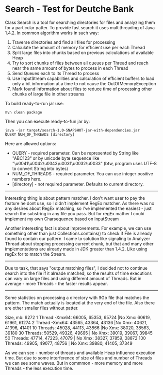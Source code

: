 Search - Test for Deutche Bank
======

 Class Search is a tool for searching directories for files and analyzing them for a particular patter.
 To provide fast search it uses multithreading of Java 1.4.2. In common algorithm works in such way:
 <ol>
     <li>Traverse directories and find all files for processing</li>
     <li>Calculate the amount of memory for efficient use per each Thread</li>
     <li>Split large files into chunks based on previous calculations of available Heap</li>
     <li>Try to sort chunks of files between all queues per Thread and reach near the same amount of bytes to process
     in each Thread</li>
     <li>Send Queues each to its Thread to process</li>
     <li>Use InputStream capabilities and calculation of efficient buffers to load only a bit information at a time
     to not cause the OutOfMemoryException</li>
     <li>Mark found information about files to reduce time of processing other chunks of large file in other
     streams</li>
 </ol>

 To build ready-to-run jar use:

 <code>mvn clean package</code>

 Then you can execute ready-to-fun jar by:

 <code>java -jar target/search-1.0-SNAPSHOT-jar-with-dependencies.jar QUERY NUM_OF_THREADS [directory]</code>

 Here are allowed options:

 <ul>
     <li>QUERY - required parameter. Can be represented by String like "ABC123" or by unicode byte sequence like
     "\u0041\u0042\u0043\u0031\u0032\u0033" (btw, program uses UTF-8 to convert String into bytes)</li>
     <li>NUM_OF_THREADS - required parameter. You can use integer positive numbers here.</li>
     <li>[directory] - not required parameter. Defaults to current directory.</li>
 </ul>
 
 -------
 
 Interesting thing is about pattern matcher. I don't want user to pay the feature he dont use, so I didn't implement RegEx matcher.
 As there was no any desires about RegEx matching, so I've implemented the easiest - just search the substring in any file you pass.
 But for regEx mather I could implement my own Charsequence based on InputStream
 
 Another interesting fact is about improvements. For example, we can use something other than just Collections.contains() to check if 
 File is already found to contain our pattern. I came to solution like signaling to Analyzer Thread about stopping processing current 
 chunk, but that and many other implementations are already made in JDK greater than 1.4.2. Like using regEx for to match the Stream.
 
 -------
 
 Due to task, that says "output matching files", I decided not to continue search into the file if it alreade matched, so the results
 of time executions can vary on large files and using different amount of Threads. But in average - more Threads - the faster results appear.
  
 ------
 
 Some statistics on processing a directory with 9Gb file that matches the pattern. The match actually is located at the very end of the file.
 Also there are other smaller files without patter.
 
 Size, mb: 9272
 1 Thread -Xmx64: 66005, 65353, 65724 |No Xmx: 60619, 61961, 61274
 2 Thread -Xmx64: 43565, 43364, 43136 |No Xmx: 40621, 41396, 41401
 10 Threads: 45028, 44113, 43866 |No Xmx: 38020, 38563, 39180
 30 Threads: 50529, 49326, 49665 | No Xmx: 39019, 39067, 39845
 50 Threads:  47714, 47223, 47079 | No Xmx: 38327, 37859, 38872
 100 Threads: 49905, 49077, 48756 | No Xmx: 39880, 41405, 37349
 
 As we can see - number of threads and available Heap influence execution time. But due to some interference of size of files and number of Threads
 we can see some waves. But in commmon - more memory and more Threads - the less execution time.